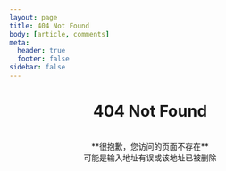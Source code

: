 ```yaml
---
layout: page
title: 404 Not Found
body: [article, comments]
meta:
  header: true
  footer: false
sidebar: false
---
```


# <center>**404 Not Found**</center>

<br>

<center>**很抱歉，您访问的页面不存在**</center>
<center>可能是输入地址有误或该地址已被删除</center>

<br>
<br>